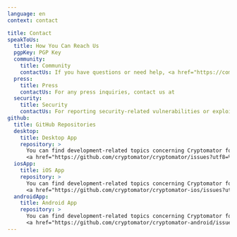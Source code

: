 ```yaml
---
language: en
context: contact

title: Contact
speakToUs:
  title: How You Can Reach Us
  pgpKey: PGP Key
  community:
    title: Community
    contactUs: If you have questions or need help, <a href="https://community.cryptomator.org/" target="_blank">please visit the Cryptomator Community</a>.
  press:
    title: Press
    contactUs: For any press inquiries, contact us at
  security:
    title: Security
    contactUs: For reporting security-related vulnerabilities or exploits that <a href="https://github.com/cryptomator/cryptomator/labels/type%3Asecurity-issue" target="_blank">haven't been reported yet</a>, contact us at
github:
  title: GitHub Repositories
  desktop:
    title: Desktop App
    repository: >
      You can find development-related topics concerning Cryptomator for Windows, Mac, and Linux in the
      <a href="https://github.com/cryptomator/cryptomator/issues?utf8=%E2%9C%93&q=is%3Aissue" target="_blank">Cryptomator issues list</a>.
  iosApp:
    title: iOS App
    repository: >
      You can find development-related topics concerning Cryptomator for iOS in the
      <a href="https://github.com/cryptomator/cryptomator-ios/issues?utf8=%E2%9C%93&q=is%3Aissue" target="_blank">Cryptomator for iOS issues list</a>.
  androidApp:
    title: Android App
    repository: >
      You can find development-related topics concerning Cryptomator for Android in the
      <a href="https://github.com/cryptomator/cryptomator-android/issues?utf8=%E2%9C%93&q=is%3Aissue" target="_blank">Cryptomator for Android issues list</a>.
---
```

